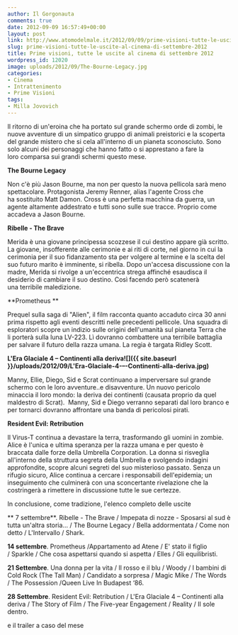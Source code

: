 ```yaml
---
author: Il Gorgonauta
comments: true
date: 2012-09-09 16:57:49+00:00
layout: post
link: http://www.atomodelmale.it/2012/09/09/prime-visioni-tutte-le-uscite-al-cinema-di-settembre-2012/
slug: prime-visioni-tutte-le-uscite-al-cinema-di-settembre-2012
title: Prime visioni, tutte le uscite al cinema di settembre 2012
wordpress_id: 12020
image: uploads/2012/09/The-Bourne-Legacy.jpg
categories:
- Cinema
- Intrattenimento
- Prime Visioni
tags:
- Milla Jovovich
---
```



Il ritorno di un'eroina che ha portato sul grande schermo orde di zombi, le nuove avventure di un simpatico gruppo di animali preistorici e la scoperta del grande mistero che si cela all'interno di un pianeta sconosciuto. Sono solo alcuni dei per­so­naggi che hanno fatto o si apprestano a fare la loro comparsa sui grandi schermi questo mese.

**The Bourne Legacy**

Non c'è più Jason Bourne, ma non per questo la nuova pellicola sarà meno spettacolare. Protagonista Jeremy Renner, alias l'agente Cross che ha sostituito Matt Damon. Cross è una perfetta macchina da guerra, un agente altamente addestrato e tutti sono sulle sue tracce. Proprio come accadeva a Jason Bourne.

**Ribelle - The Brave**

Merida è una giovane principessa scozzese il cui destino appare già scritto. La giovane, insofferente alle cerimonie e ai riti di corte, nel giorno in cui la cerimonia per il suo fidanzamento sta per volgere al termine e la scelta del suo futuro marito è imminente, si ribella. Dopo un'accesa discussione con la madre, Merida si rivolge a un'eccentrica strega affinché esaudisca il desiderio di cambiare il suo destino. Così facendo però scatenerà una terribile maledizione.

**Prometheus **

Prequel sulla saga di "Alien", il film racconta quanto accaduto circa 30 anni prima rispetto agli eventi descritti nelle precedenti pellicole. Una squadra di esploratori scopre un indizio sulle origini dell'umanità sul pianeta Terra che li porterà sulla luna LV-223. Lì dovranno combattere una terribile battaglia per salvare il futuro della razza umana. La regia è targata Ridley Scott.

**L'Era Glaciale 4 – Continenti alla deriva![]({{ site.baseurl }}/uploads/2012/09/L'Era-Glaciale-4-–-Continenti-alla-deriva.jpg)**

Manny, Ellie, Diego, Sid e Scrat continuano a imperversare sul grande schermo con le loro avventure..e disavventure. Un nuovo pericolo minaccia il loro mondo: la deriva dei continenti (causata proprio da quel maldestro di Scrat).  Manny, Sid e Diego verranno separati dal loro branco e per tornarci dovranno affrontare una banda di pericolosi pirati.

**Resident Evil: Retribution**

Il Virus-T continua a devastare la terra, trasformando gli uomini in zombie. Alice è l'unica e ultima speranza per la razza umana e per questo è braccata dalle forze della Umbrella Corporation. La donna si risveglia all'interno della struttura segreta della Umbrella e svolgendo indagini approfondite, scopre alcuni segreti del suo misterioso passato. Senza un rifugio sicuro, Alice continua a cercare i responsabili dell'epidemia; un inseguimento che culminerà con una sconcertante rivelazione che la costringerà a rimettere in discussione tutte le sue certezze.

In conclusione, come tradizione, l'elenco com­pleto delle uscite

** 7 settembre**. Ribelle - The Brave / Impepata di nozze - Sposarsi al sud è tutta un'altra storia... / The Bourne Legacy / Bella addormentata / Come non detto / L'Intervallo / Shark.

**14 settembre**. Prometheus /Appartamento ad Atene / E' stato il figlio / Sparkle / Che cosa aspettarsi quando si aspetta / Elles / Gli equilibristi.

**21 Settembre**. Una donna per la vita / Il rosso e il blu / Woody / I bambini di Cold Rock (The Tall Man) / Candidato a sorpresa / Magic Mike / The Words / The Possession /Queen Live In Budapest ‘86.

**28 Settembre**. Resident Evil: Retribution / L'Era Glaciale 4 – Continenti alla deriva / The Story of Film / The Five-year Engagement / Reality / Il sole dentro.

e il trailer a caso del mese

